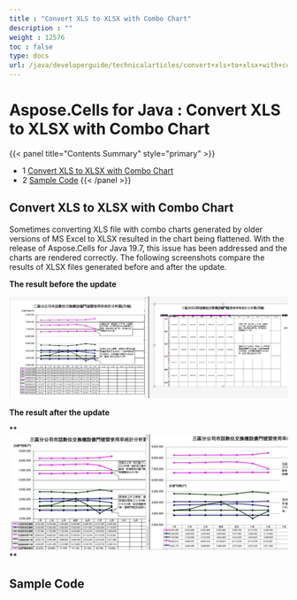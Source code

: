 ```yaml
---
title : "Convert XLS to XLSX with Combo Chart" 
description : "" 
weight : 12576 
toc : false
type: docs
url: /java/developerguide/technicalarticles/convert+xls+to+xlsx+with+combo+chart/
---
```


# Aspose.Cells for Java : Convert XLS to XLSX with Combo Chart


{{< panel title="Contents Summary" style="primary" >}}
*   1 [Convert XLS to XLSX with Combo Chart](#convert-xls-to-xlsx-with-combo-chart)
*   2 [Sample Code](#sample-code)
{{< /panel >}}
## Convert XLS to XLSX with Combo Chart

Sometimes converting XLS file with combo charts generated by older versions of MS Excel to XLSX resulted in the chart being flattened. With the release of Aspose.Cells for Java 19.7, this issue has been addressed and the charts are rendered correctly. The following screenshots compare the results of XLSX files generated before and after the update.

**The result before the update**

![image](94896152.jpg)

**The result after the update**

**![image](94896153.jpg)  
**

## Sample Code

